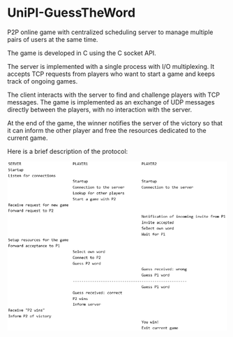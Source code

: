 # UniPI-GuessTheWord
P2P online game with centralized scheduling server to manage multiple pairs of users at the same time.

The game is developed in C using the C socket API.

The server is implemented with a single process with I/O multiplexing. It accepts TCP requests from players who want to start a game and keeps track of ongoing games.

The client interacts with the server to find and challenge players with TCP messages. The game is implemented as an exchange of UDP messages directly between the players, with no interaction with the server.

At the end of the game, the winner notifies the server of the victory so that it can inform the other player and free the resources dedicated to the current game.

Here is a brief description of the protocol:

![Protocol](/protocol.png)
                                                
